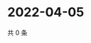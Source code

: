 # 2022-04-05

共 0 条

<!-- BEGIN WEIBO -->
<!-- 最后更新时间 Tue Apr 05 2022 14:19:24 GMT+0800 (China Standard Time) -->

<!-- END WEIBO -->
